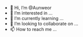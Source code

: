 - 👋 Hi, I’m @Aunweor
- 👀 I’m interested in ...
- 🌱 I’m currently learning ...
- 💞️ I’m looking to collaborate on ...
- 📫 How to reach me ...

<!---
Aunweor/Aunweor is a ✨ special ✨ repository because its `README.md` (this file) appears on your GitHub profile.
You can click the Preview link to take a look at your changes.
--->
